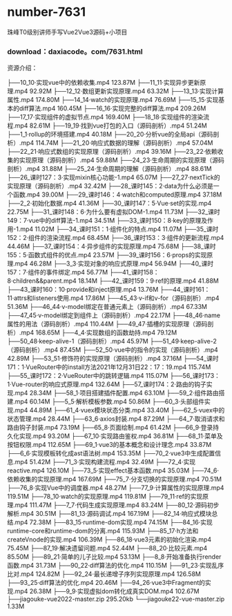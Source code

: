 # number-7631
珠峰T0级别讲师手写Vue2Vue3源码+小项目
### download：daxiacode。com/7631.html

资源介绍：

├──10_10·实现vue中的依赖收集.mp4 123.87M
├──11_11·实现异步更新原理.mp4 92.92M
├──12_12·数组更新实现原理.mp4 63.32M
├──13_13·实现计算属性.mp4 174.80M
├──14_14·watch的实现原理.mp4 76.69M
├──15_15·实现基本的diff算法.mp4 160.45M
├──16_16·实现完整的diff算法.mp4 209.26M
├──17_17·实现组件的虚拟节点.mp4 169.40M
├──18_18·实现组件的渲染流程.mp4 82.61M
├──19_19·找到vue打包的入口（源码剖析）.mp4 51.24M
├──1_1·rollup的环境搭建.mp4 40.18M
├──20_20·分析vue的全局api（源码剖析）.mp4 114.74M
├──21_20·响应式数据的理解（源码剖析）.mp4 57.04M
├──22_21·响应式数组的实现原理（源码剖析）.mp4 39.16M
├──23_22·依赖收集的实现原理（源码剖析）.mp4 59.88M
├──24_23·生命周期的实现原理（源码剖析）.mp4 31.88M
├──25_24·生命周期的理解（源码剖析）.mp4 88.61M
├──26_课时127：3·实现mixin核心功能-1.mp4 65.07M
├──27_27·nextTick的实现原理（源码剖析）.mp4 32.42M
├──28_课时145：2·data为什么必须是一个函数.mp4 39.00M
├──29_课时146：4·watch和computed原理.mp4 37.18M
├──2_2·初始化数据.mp4 41.36M
├──30_课时147：5·Vue·set的实现.mp4 22.75M
├──31_课时148：6·为什么要有虚拟DOM-1.mp4 11.73M
├──32_课时149：7·vue中的diff算法-1.mp4 34.51M
├──33_课时150：8·key的原理及作用-1.mp4 11.02M
├──34_课时151：1·组件化的特点.mp4 11.07M
├──35_课时152：2·组件的渲染流程.mp4 68.45M
├──36_课时153：3·组件的更新流程.mp4 44.46M
├──37_课时154：4·异步组件的实现原理.mp4 75.68M
├──38_课时155：5·函数式组件的优点.mp4 23.57M
├──39_课时156：6·props的实现原理.mp4 46.28M
├──3_3·实现对象的响应式原理.mp4 56.94M
├──40_课时157：7·组件的事件绑定.mp4 56.77M
├──41_课时158：8·children&&parent.mp4 18.14M
├──42_课时159：9·ref的原理.mp4 41.88M
├──43_课时160：10·provide和inject原理.mp4 13.76M
├──44_课时161：11·attrs和listeners使用.mp4 17.86M
├──45_43·v-if和v-for（源码剖析）.mp4 51.36M
├──46_44·v-model绑定在普通元素上（源码剖析）.mp4 67.33M
├──47_45·v-model绑定到组件上（源码剖析）.mp4 22.17M
├──48_46·name属性的用法（源码剖析）.mp4 110.44M
├──49_47·插槽的实现原理（源码剖析）.mp4 168.65M
├──4_4·实现数组的函数劫持.mp4 79.12M
├──50_48·keep-alive-1（源码剖析）.mp4 45.97M
├──51_49·keep-alive-2（源码剖析）.mp4 87.45M
├──52_50·vue中的指令的实现（源码剖析）.mp4 42.89M
├──53_51·修饰符的实现原理（源码剖析）.mp4 37.16M
├──54_课时171：1·VueRouter中的install方法2021年12月31日22：17：19.mp4 115.74M
├──55_课时172：2·VueRouter中的跳转逻辑.mp4 115.07M
├──56_课时173：1·Vue-router的响应式原理.mp4 132.64M
├──57_课时174：2·路由的钩子实现.mp4 28.34M
├──58_1·项目搭建插件配置.mp4 63.10M
├──59_2·组件路由搭建.mp4 60.14M
├──5_5·解析模板参数.mp4 50.86M
├──60_3·头部组件实现.mp4 44.89M
├──61_4·vuex模块状态分类.mp4 33.40M
├──62_5·vuex中的状态管理.mp4 28.44M
├──63_6·axios封装.mp4 87.29M
├──64_7·取消请求和路由钩子封装.mp4 73.19M
├──65_8·页面绘制.mp4 61.42M
├──66_9·登录持久化实现.mp4 93.20M
├──67_10·实现路由鉴权.mp4 36.81M
├──68_11·菜单及按钮权限.mp4 112.65M
├──69_1·vue3的基本概念和设计理念.mp4 33.87M
├──6_6·实现模板转化成ast语法树.mp4 153.35M
├──70_2·vue3中生成配置信息.mp4 51.42M
├──71_3·实现构建流程.mp4 32.49M
├──72_4·实现reactive.mp4 126.10M
├──73_5·实现effect基本函数.mp4 35.03M
├──74_6·依赖收集的实现原理.mp4 167.69M
├──75_7·分支切换的实现原理.mp4 70.51M
├──76_8·实现Vue中的调度器.mp4 48.27M
├──77_9·计算属性的实现原理.mp4 119.51M
├──78_10·watch的实现原理.mp4 119.81M
├──79_11·ref的实现原理.mp4 111.47M
├──7_7·代码生成实现原理.mp4 83.24M
├──80_12·源码初步解析.mp4 30.51M
├──81_13·源码调试.mp4 167.19M
├──82_14·响应式模块总结.mp4 72.38M
├──83_15·runtime-dom实现.mp4 74.15M
├──84_16·实现runtime-core和runtime-dom的分离.mp4 115.93M
├──85_17·h方法和createVnode的实现.mp4 106.39M
├──86_18·vue3元素的初始化渲染.mp4 75.45M
├──87_19·解决遗留问题.mp4 52.44M
├──88_20·比较元素.mp4 85.50M
├──89_21·简单的儿子比较.mp4 53.13M
├──8_8·开始准备执行render函数.mp4 31.73M
├──90_22·diff算法的优化.mp4 110.15M
├──91_23·实现乱序比对.mp4 124.82M
├──92_24·最长递增子序列实现原理.mp4 126.58M
├──93_25·diff算法的优化.mp4 20.46M
├──94_26·vue3中Fragment的实现.mp4 26.38M
├──9_9·实现虚拟dom转化成真实DOM.mp4 102.67M
├──jiagouke-vue2022-master.zip 295.20kb
└──jiagouke22-vue-master.zip 1.33M
